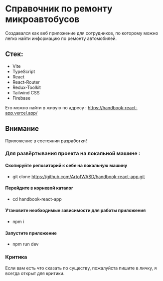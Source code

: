 # Справочник по ремонту микроавтобусов
Создавался как веб приложение для сотрудников, по которому можно легко найти информацию по ремонту автомобилей.
## Стек:
- Vite
- TypeScript
- React
- React-Router
- Redux-Toolkit
- Tailwind CSS
- Firebase

Его можно найти в живую по адресу : https://handbook-react-app.vercel.app/

## Внимание

Приложение в состоянии разработки!

### Для развёртывания проекта на локальной машине :

#### Скопируйте репозиторий к себе на локальную машину <br>
- git clone https://github.com/ArtofWASD/handbook-react-app.git

#### Перейдите в корневой каталог
- cd handbook-react-app

#### Утановите необходимые зависимости для работы приложения
- npm i

#### Запустите приложение
- npm run dev

### Критика

Если вам есть что сказать по существу, пожалуйста пишите в личку, я всегда открыт для критики.
